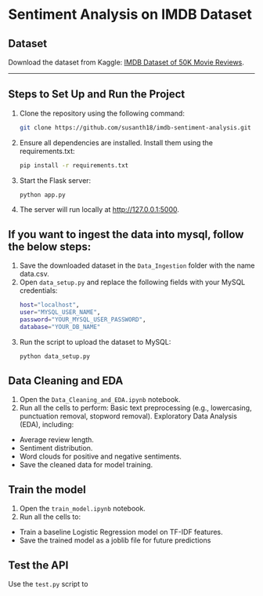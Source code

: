 # Sentiment Analysis on IMDB Dataset

## Dataset
Download the dataset from Kaggle: [IMDB Dataset of 50K Movie Reviews](https://www.kaggle.com/datasets/lakshmi25npathi/imdb-dataset-of-50k-movie-reviews).

---

## Steps to Set Up and Run the Project

1. Clone the repository using the following command:
   ```bash
   git clone https://github.com/susanth18/imdb-sentiment-analysis.git
2. Ensure all dependencies are installed. Install them using the requirements.txt:
   ```bash
   pip install -r requirements.txt
3. Start the Flask server:
   ```bash
   python app.py
4. The server will run locally at http://127.0.0.1:5000.

## If you want to ingest the data into mysql, follow the below steps:
1. Save the downloaded dataset in the `Data_Ingestion` folder with the name data.csv.
2. Open `data_setup.py` and replace the following fields with your MySQL credentials:
   ```bash
   host="localhost",
   user="MYSQL_USER_NAME",
   password="YOUR_MYSQL_USER_PASSWORD",
   database="YOUR_DB_NAME"
3. Run the script to upload the dataset to MySQL:
   ```bash
   python data_setup.py

## Data Cleaning and EDA
1. Open the `Data_Cleaning_and_EDA.ipynb` notebook.
2. Run all the cells to perform:
Basic text preprocessing (e.g., lowercasing, punctuation removal, stopword removal).
Exploratory Data Analysis (EDA), including:
- Average review length.
- Sentiment distribution.
- Word clouds for positive and negative sentiments.
- Save the cleaned data for model training.

## Train the model
1. Open the `train_model.ipynb` notebook.
2. Run all the cells to:
- Train a baseline Logistic Regression model on TF-IDF features.
- Save the trained model as a joblib file for future predictions

## Test the API
Use the `test.py` script to








